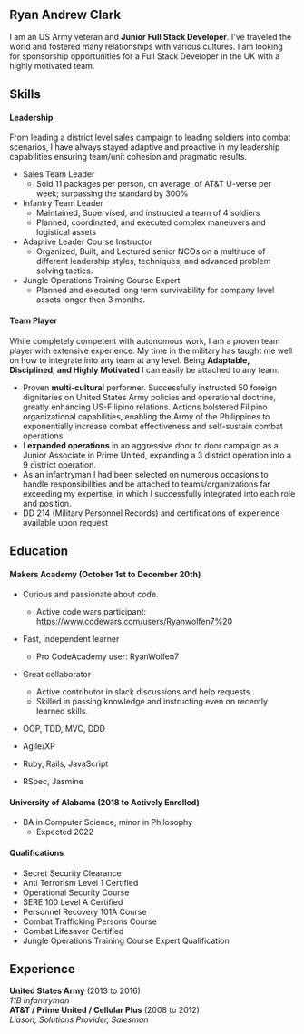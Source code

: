 ## Ryan Andrew Clark

I am an US Army veteran and **Junior Full Stack Developer**. I've traveled the world and fostered many relationships with various cultures. I am looking for sponsorship opportunities for a Full Stack Developer in the UK with a highly motivated team.

## Skills

#### Leadership

From leading a district level sales campaign to leading soldiers into combat scenarios, I have always stayed adaptive and proactive in my leadership capabilities ensuring team/unit cohesion and pragmatic results.

- Sales Team Leader
  - Sold 11 packages per person, on average, of AT&T U-verse per week; surpassing the standard by 300%
- Infantry Team Leader
  - Maintained, Supervised, and instructed a team of 4 soldiers
  - Planned, coordinated, and executed complex maneuvers and logistical assets
- Adaptive Leader Course Instructor
  - Organized, Built, and Lectured senior NCOs on a multitude of different leadership styles, techniques, and advanced problem solving tactics.
- Jungle Operations Training Course Expert
  - Planned and executed long term survivability for company level assets longer then 3 months.

#### Team Player

While completely competent with autonomous work, I am a proven team player with extensive experience. My time in the military has taught me well on how to integrate into any team at any level. Being **Adaptable, Disciplined, and Highly Motivated** I can easily be attached to any team.  

- Proven **multi-cultural** performer. Successfully instructed 50 foreign dignitaries on United States Army policies and operational doctrine, greatly enhancing US-Filipino relations. Actions bolstered Filipino organizational capabilities, enabling the Army of the Philippines to exponentially increase combat effectiveness and self-sustain combat operations.
- I **expanded operations** in an aggressive door to door campaign as a Junior Associate in Prime United, expanding a 3 district operation into a 9 district operation.  
- As an infantryman I had been selected on numerous occasions to handle responsibilities and be attached to teams/organizations far exceeding my expertise, in which I successfully integrated into each role and position.
- DD 214 (Military Personnel Records) and certifications of experience available upon request

## Education

#### Makers Academy (October 1st to December 20th)

- Curious and passionate about code.
  - Active code wars participant: https://www.codewars.com/users/Ryanwolfen7%20
- Fast, independent learner
  - Pro CodeAcademy user: RyanWolfen7
- Great collaborator
  - Active contributor in slack discussions and help requests.
  - Skilled in passing knowledge and instructing even on recently learned skills.

- OOP, TDD, MVC, DDD
- Agile/XP
- Ruby, Rails, JavaScript
- RSpec, Jasmine

#### University of Alabama (2018 to Actively Enrolled)

- BA in Computer Science, minor in Philosophy
  - Expected 2022

#### Qualifications

- Secret Security Clearance
- Anti Terrorism Level 1 Certified
- Operational Security Course
- SERE 100 Level A Certified
- Personnel Recovery 101A Course
- Combat Trafficking Persons Course
- Combat Lifesaver Certified
- Jungle Operations Training Course Expert Qualification

## Experience

**United States Army** (2013 to 2016)    
*11B Infantryman*  
**AT&T / Prime United / Cellular Plus** (2008 to 2012)   
*Liason, Solutions Provider, Salesman*  
